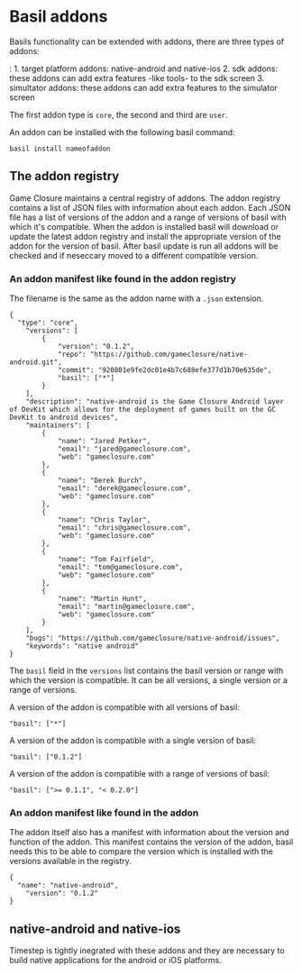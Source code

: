 # Basil addons

Basils functionality can be extended with addons, there are three types of addons:

:    1. target platform addons: native-android and native-ios
    2. sdk addons: these addons can add extra features -like tools- to the sdk screen
    3. simultator addons: these addons can add extra features to the simulator screen

The first addon type is `core`, the second and third are `user`.

An addon can be installed with the following basil command:
~~~
basil install nameofaddon
~~~

## The addon registry

Game Closure maintains a central registry of addons. The addon registry contains a list of JSON
files with information about each addon. Each JSON file has a list of versions of the addon
and a range of versions of basil with which it's compatible.
When the addon is installed basil will download or update the latest addon registry and install
the appropriate version of the addon for the version of basil. After basil update is run all
addons will be checked and if neseccary moved to a different compatible version.

### An addon manifest like found in the addon registry

The filename is the same as the addon name with a `.json` extension.
~~~
{
  "type": "core",
	"versions": [
		{
			"version": "0.1.2",
			"repo": "https://github.com/gameclosure/native-android.git",
			"commit": "920801e9fe2dc01e4b7c688efe377d1b70e635de",
			"basil": ["*"]
		}
	],
	"description": "native-android is the Game Closure Android layer of DevKit which allows for the deployment of games built on the GC DevKit to android devices",
	"maintainers": [
		{
			"name": "Jared Petker",
			"email": "jared@gameclosure.com",
			"web": "gameclosure.com"
		},
		{
			"name": "Derek Burch",
			"email": "derek@gameclosure.com",
			"web": "gameclosure.com"
		},
		{
			"name": "Chris Taylor",
			"email": "chris@gameclosure.com",
			"web": "gameclosure.com"
		},
		{
			"name": "Tom Fairfield",
			"email": "tom@gameclosure.com",
			"web": "gameclosure.com"
		},
		{
			"name": "Martin Hunt",
			"email": "martin@gameclosure.com",
			"web": "gameclosure.com"
		}
	],
	"bugs": "https://github.com/gameclosure/native-android/issues",
	"keywords": "native android"
}
~~~

The `basil` field in the `versions` list contains the basil version or range with which the version
is compatible. It can be all versions, a single version or a range of versions.

A version of the addon is compatible with all versions of basil:
~~~
"basil": ["*"]
~~~

A version of the addon is compatible with a single version of basil:
~~~
"basil": ["0.1.2"]
~~~

A version of the addon is compatible with a range of versions of basil:
~~~
"basil": [">= 0.1.1", "< 0.2.0"]
~~~

### An addon manifest like found in the addon

The addon itself also has a manifest with information about the version and function of the addon.
This manifest contains the version of the addon, basil needs this to be able to compare the version
which is installed with the versions available in the registry.
~~~
{
  "name": "native-android",
	"version": "0.1.2"
}
~~~

## native-android and native-ios

Timestep is tightly inegrated with these addons and they are necessary to build native
applications for the android or iOS platforms.





